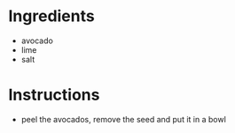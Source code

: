 # Ingredients

* avocado
* lime
* salt

# Instructions

* peel the avocados, remove the seed and put it in a bowl

